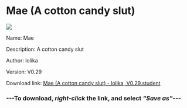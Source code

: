 # Mae (A cotton candy slut)

<img src = "https://raw.githubusercontent.com/Arbiter1223/Daigaku-Gurashi-Custom-Students/master/Students/Files/Mae%20(A%20cotton%20candy%20slut).png">

Name: Mae

Description: A cotton candy slut

Author: lolika

Version: V0.29

Download link: <a href="https://raw.githubusercontent.com/Arbiter1223/Daigaku-Gurashi-Custom-Students/master/Students/Files/Mae%20(A%20cotton%20candy%20slut)%20-%20lolika%2C%20V0.29.student">Mae (A cotton candy slut) - lolika, V0.29.student</a>

### ---**To download, _right-click_ the link, and select _"Save as"_**---
